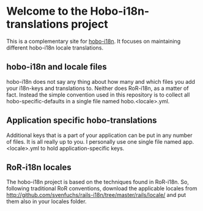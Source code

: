 # Welcome to the Hobo-i18n-translations project
This is a complementary site for [hobo-i18n](http://github.com/Spiralis/hobo-i18n). It focuses on maintaining different hobo-i18n locale translations. 

## hobo-i18n and locale files
hobo-i18n does not say any thing about how many and which files you add your i18n-keys and translations to. Neither does RoR-i18n, as a matter of fact. Instead the simple convention used in this repository is to collect all hobo-specific-defaults in a single file named hobo.&lt;locale&gt;.yml. 

## Application specific hobo-translations
Additional keys that is a part of your application can be put in any number of files. It is all really up to you. I personally use one single file named app.&lt;locale&gt;.yml to hold application-specific keys.

## RoR-i18n locales
The hobo-i18n project is based on the techniques found in RoR-i18n. So, following traditional RoR conventions, download the applicable locales from http://github.com/svenfuchs/rails-i18n/tree/master/rails/locale/ and put them also in your locales folder.
